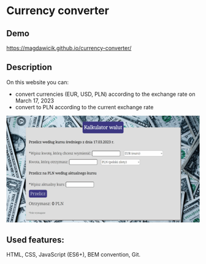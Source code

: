 # Currency converter

## Demo

https://magdawicik.github.io/currency-converter/

## Description

On this website you can:
- convert currencies (EUR, USD, PLN) according to the exchange rate on March 17, 2023
- convert to PLN according to the current exchange rate

![gif](images/currency-converter.gif)

## Used features: 

HTML, CSS, JavaScript (ES6+), BEM convention, Git.
